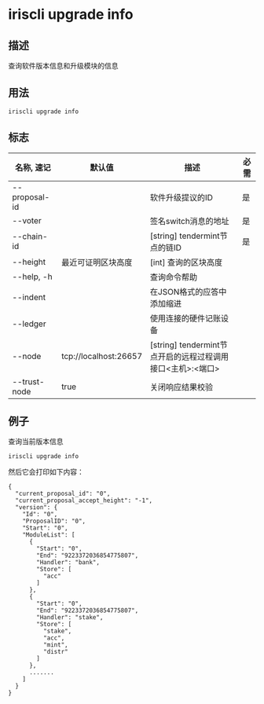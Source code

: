 # iriscli upgrade info

## 描述

查询软件版本信息和升级模块的信息

## 用法

```
iriscli upgrade info
```

## 标志

| 名称, 速记       | 默认值                     | 描述                                                        | 必需     |
| --------------- | -------------------------- | ----------------------------------------------------------------- | -------- |
| --proposal-id      |        | 软件升级提议的ID                              | 是     |
| --voter     |                            | 签名switch消息的地址                             | 是      |
| --chain-id      |                            | [string] tendermint节点的链ID                               | 是       |
| --height        | 最近可证明区块高度           | [int] 查询的区块高度                                              |          |
| --help, -h      |                            | 查询命令帮助                                                |          |
| --indent        |                            | 在JSON格式的应答中添加缩进                                   |          |
| --ledger        |                            | 使用连接的硬件记账设备                                       |          |
| --node          | tcp://localhost:26657      | [string] tendermint节点开启的远程过程调用接口\<主机>:\<端口> |          |
| --trust-node    | true                       | 关闭响应结果校验                                            |          |

## 例子

查询当前版本信息

```
iriscli upgrade info 
```

然后它会打印如下内容：

```
{
  "current_proposal_id": "0",
  "current_proposal_accept_height": "-1",
  "version": {
    "Id": "0",
    "ProposalID": "0",
    "Start": "0",
    "ModuleList": [
      {
        "Start": "0",
        "End": "9223372036854775807",
        "Handler": "bank",
        "Store": [
          "acc"
        ]
      },
      {
        "Start": "0",
        "End": "9223372036854775807",
        "Handler": "stake",
        "Store": [
          "stake",
          "acc",
          "mint",
          "distr"
        ]
      },
      .......
    ]
  }
}
```